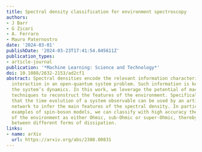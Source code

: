 ```yaml
---
title: Spectral density classification for environment spectroscopy
authors:
- J Barr
- G Zicari
- A. Ferraro
- Mauro Paternostro
date: '2024-03-01'
publishDate: '2024-03-23T17:41:54.045611Z'
publication_types:
- article-journal
publication: '*Machine Learning: Science and Technology*'
doi: 10.1088/2632-2153/ad2cf1
abstract: Spectral densities encode the relevant information characterizing the system–environment
  interaction in an open-quantum system problem. Such information is key to determining
  the system’s dynamics. In this work, we leverage the potential of machine learning
  techniques to reconstruct the features of the environment. Specifically, we show
  that the time evolution of a system observable can be used by an artificial neural
  network to infer the main features of the spectral density. In particular, for relevant
  examples of spin-boson models, we can classify with high accuracy the Ohmicity parameter
  of the environment as either Ohmic, sub-Ohmic or super-Ohmic, thereby distinguishing
  between different forms of dissipation.
links:
- name: arXiv
  url: https://arxiv.org/abs/2308.00831
---
```

